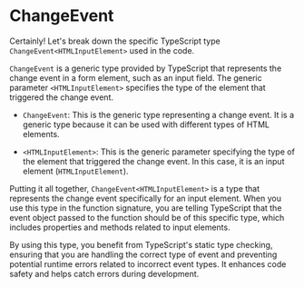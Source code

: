 # ChangeEvent<HTMLInputElement>

Certainly! Let's break down the specific TypeScript type `ChangeEvent<HTMLInputElement>` used in the code.

`ChangeEvent` is a generic type provided by TypeScript that represents the change event in a form element, such as an input field. The generic parameter `<HTMLInputElement>` specifies the type of the element that triggered the change event.

- `ChangeEvent`: This is the generic type representing a change event. It is a generic type because it can be used with different types of HTML elements.

- `<HTMLInputElement>`: This is the generic parameter specifying the type of the element that triggered the change event. In this case, it is an input element (`HTMLInputElement`).

Putting it all together, `ChangeEvent<HTMLInputElement>` is a type that represents the change event specifically for an input element. When you use this type in the function signature, you are telling TypeScript that the event object passed to the function should be of this specific type, which includes properties and methods related to input elements.

By using this type, you benefit from TypeScript's static type checking, ensuring that you are handling the correct type of event and preventing potential runtime errors related to incorrect event types. It enhances code safety and helps catch errors during development.
